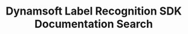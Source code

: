 ---
layout: search-page
title: Dynamsoft Label Recognition SDK Documentation Search
keywords: Dynamsoft Label Recognition SDK Documentation Search
breadcrumbText: HomePage
---
